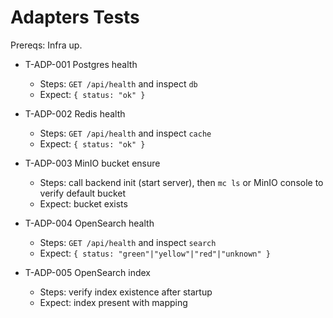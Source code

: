 # Adapters Tests

Prereqs: Infra up.

- T-ADP-001 Postgres health
  - Steps: `GET /api/health` and inspect `db`
  - Expect: `{ status: "ok" }`

- T-ADP-002 Redis health
  - Steps: `GET /api/health` and inspect `cache`
  - Expect: `{ status: "ok" }`

- T-ADP-003 MinIO bucket ensure
  - Steps: call backend init (start server), then `mc ls` or MinIO console to verify default bucket
  - Expect: bucket exists

- T-ADP-004 OpenSearch health
  - Steps: `GET /api/health` and inspect `search`
  - Expect: `{ status: "green"|"yellow"|"red"|"unknown" }`

- T-ADP-005 OpenSearch index
  - Steps: verify index existence after startup
  - Expect: index present with mapping
